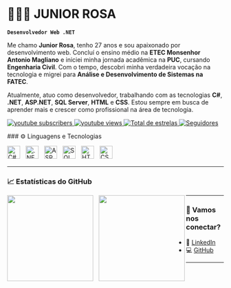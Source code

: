 # 👨🏻‍💻 JUNIOR ROSA

**`Desenvolvedor Web .NET`**

Me chamo **Junior Rosa**, tenho 27 anos e sou apaixonado por desenvolvimento web. Concluí o ensino médio na **ETEC Monsenhor Antonio Magliano** e iniciei minha jornada acadêmica na **PUC**, cursando **Engenharia Civil**. Com o tempo, descobri minha verdadeira vocação na tecnologia e migrei para **Análise e Desenvolvimento de Sistemas na FATEC**.

Atualmente, atuo como desenvolvedor, trabalhando com as tecnologias **C#**, **.NET**, **ASP.NET**, **SQL Server**, **HTML** e **CSS**. Estou sempre em busca de aprender mais e crescer como profissional na área de tecnologia.

<p align="left">
    <a href="https://www.youtube.com/@larissakich?sub_confirmation=1">
        <img 
            alt="youtube subscribers" 
            title="Inscreva-se no meu canal" 
            src="https://custom-icon-badges.demolab.com/youtube/channel/subscribers/UCo-gJ8RnTn5akHqHvO55DVA?color=%23E05D44&label=Inscreva-se&logo=video&logoColor=white&style=for-the-badge&labelColor=CE4630"
        />
    </a>
    <a href="https://www.youtube.com/@larissakich">
        <img 
            alt="youtube views" 
            title="Vizualizações no YouTube" 
            src="https://custom-icon-badges.demolab.com/youtube/channel/views/UCo-gJ8RnTn5akHqHvO55DVA?color=%23E1AD0E&logo=eye&logoColor=white&style=for-the-badge&labelColor=C79600"
        />
    </a> 
    <a href="https://github.com/Larissakich?tab=repositories&sort=stargazers">
        <img 
            alt="Total de estrelas" 
            title="Total de estrelas GitHub" 
            src="https://custom-icon-badges.demolab.com/github/stars/Larissakich?color=55960c&style=for-the-badge&labelColor=488207&logo=star&label=estrelas"
        />
    </a>
    <a href="https://github.com/Larissakich?tab=followers">
        <img 
            alt="Seguidores" 
            title="Me siga no GitHub" 
            src="https://custom-icon-badges.demolab.com/github/followers/Larissakich?color=236ad3&labelColor=1155ba&style=for-the-badge&logo=github&label=Seguidores&logoColor=white"
        />
    </a>
</p>
### ⚙️ Linguagens e Tecnologias

<img 
 align="left" 
 alt="C#" 
 title="C#" 
 width="30px" 
 style="padding-right: 10px;" 
 src="https://cdn.jsdelivr.net/gh/devicons/devicon/icons/csharp/csharp-original.svg" 
/> <img 
 align="left" 
 alt=".NET" 
 title=".NET" 
 width="30px" 
 style="padding-right: 10px;" 
 src="https://cdn.jsdelivr.net/gh/devicons/devicon/icons/dot-net/dot-net-original.svg" 
/> <img 
 align="left" 
 alt="ASP.NET" 
 title="ASP.NET" 
 width="30px" 
 style="padding-right: 10px;" 
 src="https://cdn.jsdelivr.net/gh/devicons/devicon/icons/dot-net/dot-net-plain-wordmark.svg" 
/> <img 
 align="left" 
 alt="SQL Server" 
 title="SQL Server" 
 width="30px" 
 style="padding-right: 10px;" 
 src="https://cdn.jsdelivr.net/gh/devicons/devicon/icons/microsoftsqlserver/microsoftsqlserver-plain.svg" 
/> <img 
 align="left" 
 alt="HTML5" 
 title="HTML5" 
 width="30px" 
 style="padding-right: 10px;" 
 src="https://cdn.jsdelivr.net/gh/devicons/devicon/icons/html5/html5-original.svg" 
/> <img 
 align="left" 
 alt="CSS3" 
 title="CSS3" 
 width="30px" 
 style="padding-right: 10px;" 
 src="https://cdn.jsdelivr.net/gh/devicons/devicon/icons/css3/css3-original.svg" 
/>

<br/>
<br/>

---

### 📈 Estatísticas do GitHub

<p>
  <img 
    align="left" 
    height="200" 
    style="padding-right: 10px;" 
    src="https://github-readme-stats.vercel.app/api?username=SeuUsuarioGitHub&show_icons=true&theme=tokyonight&include_all_commits=true&locale=pt-br" 
  />

<img 
 align="left" 
 height="200" 
 src="https://github-readme-stats.vercel.app/api/top-langs/?username=SeuUsuarioGitHub&theme=tokyonight&layout=compact&custom_title=Tecnologias&langs_count=6" 
/>

</p>

---

### 📲 Vamos nos conectar?

* 💼 [LinkedIn](https://www.linkedin.com/in/seu-perfil)
* 💻 [GitHub](https://github.com/SeuUsuarioGitHub)

---
